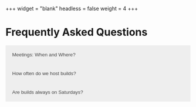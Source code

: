 +++
widget = "blank"
headless = false
weight = 4
+++
<html>
  <head>
    <style>
      /* Style the buttons that are used to open and close the accordion panel */
      .accordion {
        background-color: #eee;
        color: #444;
        cursor: pointer;
        padding: 18px;
        width: 100%;
        text-align: left;
        border: none;
        outline: none;
        transition: 0.4s;
      }
      /* Add a background color to the button if it is clicked on (add the .active class with JS), and when you move the 
      mouse over it (hover) */
      .active, .accordion:hover {
        background-color: #ccc;
      }
      /* Style the accordion panel. Note: hidden by default */
      .panel {
        padding: 0 18px;
        background-color: white;
        display: none;
        overflow: hidden;
      }
    </style>
  </head>
<body>
  <h1>Frequently Asked Questions</h1>
  <button class="accordion">Meetings: When and Where?</button>
    <div class="panel">
      <p>Check back soon to find out our meeting plans for the Fall 2020 semester.</p>
  </div>
  <button class="accordion">How often do we host builds?</button>
    <div class="panel">
      <p>We will typically have about two a month. Come to our meetings or join our Groupme for more information and to sign up to join.</p>
    </div>
  <button class="accordion">Are builds always on Saturdays?</button>
    <div class="panel">
      <p>No; there are currently weekday builds available, though all builds have a limited number of spots due to social distancing requirements.</p>
    </div>
  
  <script>
var acc = document.getElementsByClassName("accordion");
var i;

for (i = 0; i < acc.length; i++) {
  acc[i].addEventListener("click", function() {
    this.classList.toggle("active");
    var panel = this.nextElementSibling;
    if (panel.style.display === "block") {
      panel.style.display = "none";
    } else {
      panel.style.display = "block";
    }
  });
}
</script>
</body>    
</html>
